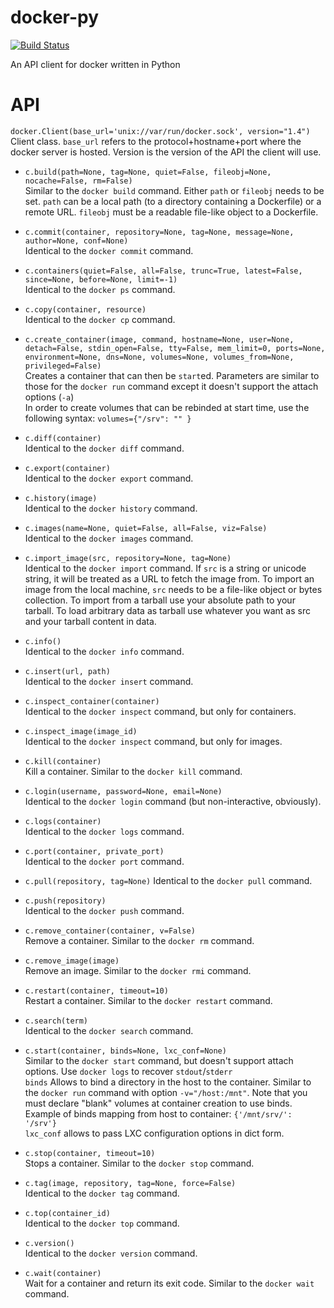 docker-py
=========

[![Build Status](https://travis-ci.org/shin-/docker-py.png)](https://travis-ci.org/shin-/docker-py)

An API client for docker written in Python

API
===

`docker.Client(base_url='unix://var/run/docker.sock', version="1.4")`  
Client class. `base_url` refers to the protocol+hostname+port where the docker
server is hosted. Version is the version of the API the client will use.

* `c.build(path=None, tag=None, quiet=False, fileobj=None, nocache=False, rm=False)`  
Similar to the `docker build` command. Either `path` or `fileobj` needs to be
set. `path` can be a local path (to a directory containing a Dockerfile) or a
remote URL. `fileobj` must be a readable file-like object to a Dockerfile.

* `c.commit(container, repository=None, tag=None, message=None, author=None, conf=None)`  
Identical to the `docker commit` command.

* `c.containers(quiet=False, all=False, trunc=True, latest=False, since=None, before=None, limit=-1)`  
Identical to the `docker ps` command.

* `c.copy(container, resource)`  
Identical to the `docker cp` command.

* `c.create_container(image, command, hostname=None, user=None, detach=False, stdin_open=False, tty=False, mem_limit=0, ports=None, environment=None, dns=None, volumes=None, volumes_from=None, privileged=False)`  
Creates a container that can then be `start`ed. Parameters are similar to those
for the `docker run` command except it doesn't support the attach options
(`-a`)  
In order to create volumes that can be rebinded at start time, use the following syntax: `volumes={"/srv": "" }`

* `c.diff(container)`  
Identical to the `docker diff` command.

* `c.export(container)`  
Identical to the `docker export` command.

* `c.history(image)`  
Identical to the `docker history` command.

* `c.images(name=None, quiet=False, all=False, viz=False)`  
Identical to the `docker images` command.

* `c.import_image(src, repository=None, tag=None)`  
Identical to the `docker import` command. If `src` is a string or unicode
string, it will be treated as a URL to fetch the image from. To import an image
from the local machine, `src` needs to be a file-like object or bytes
collection.
To import from a tarball use your absolute path to your tarball.
To load arbitrary data as tarball use whatever you want as src and your tarball content in data.

* `c.info()`  
Identical to the `docker info` command.

* `c.insert(url, path)`  
Identical to the `docker insert` command.

* `c.inspect_container(container)`  
Identical to the `docker inspect` command, but only for containers.

* `c.inspect_image(image_id)`  
Identical to the `docker inspect` command, but only for images.

* `c.kill(container)`  
Kill a container. Similar to the `docker kill` command.

* `c.login(username, password=None, email=None)`  
Identical to the `docker login` command (but non-interactive, obviously).

* `c.logs(container)`  
Identical to the `docker logs` command.

* `c.port(container, private_port)`  
Identical to the `docker port` command.

* `c.pull(repository, tag=None)`
Identical to the `docker pull` command.

* `c.push(repository)`  
Identical to the `docker push` command.

* `c.remove_container(container, v=False)`  
Remove a container. Similar to the `docker rm` command.

* `c.remove_image(image)`  
Remove an image. Similar to the `docker rmi` command.

* `c.restart(container, timeout=10)`  
Restart a container. Similar to the `docker restart` command.

* `c.search(term)`  
Identical to the `docker search` command.

* `c.start(container, binds=None, lxc_conf=None)`  
Similar to the `docker start` command, but doesn't support attach options.
Use `docker logs` to recover `stdout`/`stderr`  
`binds` Allows to bind a directory in the host to the container.
 Similar to the `docker run` command with option `-v="/host:/mnt"`.
Note that you must declare "blank" volumes at container creation to use binds.  
Example of binds mapping from host to container: `{'/mnt/srv/': '/srv'}`  
`lxc_conf` allows to pass LXC configuration options in dict form.

* `c.stop(container, timeout=10)`  
Stops a container. Similar to the `docker stop` command.

* `c.tag(image, repository, tag=None, force=False)`  
Identical to the `docker tag` command.

* `c.top(container_id)`  
Identical to the `docker top` command.

* `c.version()`  
Identical to the `docker version` command.

* `c.wait(container)`  
Wait for a container and return its exit code. Similar to the `docker wait`
command.

